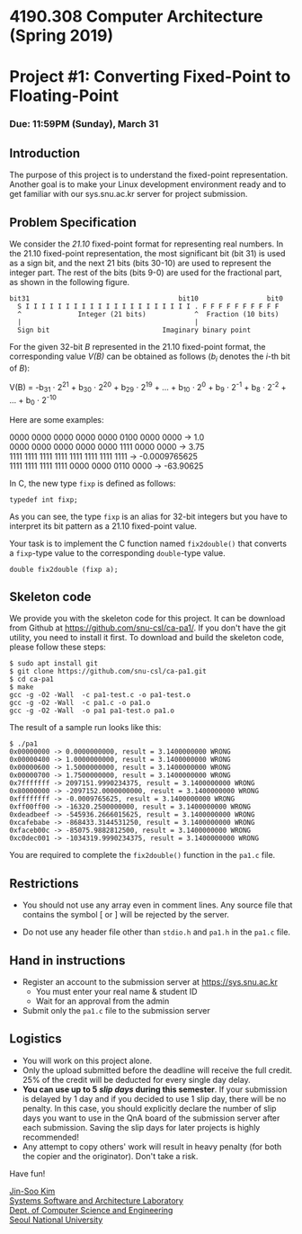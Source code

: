 # 4190.308 Computer Architecture (Spring 2019)
# Project #1: Converting Fixed-Point to Floating-Point
### Due: 11:59PM (Sunday), March 31


## Introduction

The purpose of this project is to understand the fixed-point representation. Another goal is to make your Linux development environment ready and to get familiar with our sys.snu.ac.kr server for project submission.

## Problem Specification

We consider the _21.10_ fixed-point format for representing real numbers. In the 21.10 fixed-point representation, the most significant bit (bit 31) is used as a sign bit, and the next 21 bits (bits 30-10) are used to represent the integer part. The rest of the bits (bits 9-0) are used for the fractional part, as shown in the following figure.

```
bit31                                     bit10                 bit0
  S I I I I I I I I I I I I I I I I I I I I I . F F F F F F F F F F
  ^              Integer (21 bits)            ^  Fraction (10 bits)
  |                                           |
  Sign bit                            Imaginary binary point
```

For the given 32-bit _B_ represented in the 21.10 fixed-point format, the corresponding value _V(B)_ can be obtained as follows (_b<sub>i</sub>_ denotes the _i_-th bit of _B_):

V(B) = -b<sub>31</sub> &sdot; 2<sup>21</sup> +
b<sub>30</sub> &sdot; 2<sup>20</sup> +
b<sub>29</sub> &sdot; 2<sup>19</sup> + &hellip; +
b<sub>10</sub> &sdot; 2<sup>0</sup> +
b<sub>9</sub> &sdot; 2<sup>-1</sup> +
b<sub>8</sub> &sdot; 2<sup>-2</sup> + &hellip; +
b<sub>0</sub> &sdot; 2<sup>-10</sup>

Here are some examples:

0000 0000 0000 0000 0000 0100 0000 0000 -> 1.0  
0000 0000 0000 0000 0000 1111 0000 0000 -> 3.75  
1111 1111 1111 1111 1111 1111 1111 1111 -> -0.0009765625  
1111 1111 1111 1111 0000 0000 0110 0000 -> -63.90625  

In C, the new type `fixp` is defined as follows:

```
typedef int fixp;
```

As you can see, the type `fixp` is an alias for 32-bit integers but you have to interpret its bit pattern as a 21.10 fixed-point value.

Your task is to implement the C function named `fix2double()` that converts a `fixp`-type value to the corresponding `double`-type value.

```
double fix2double (fixp a);
```

## Skeleton code

We provide you with the skeleton code for this project. It can be download from Github at https://github.com/snu-csl/ca-pa1/. If you don't have the git utility, you need to install it first. To download and build the skeleton code, please follow these steps:

```
$ sudo apt install git        
$ git clone https://github.com/snu-csl/ca-pa1.git
$ cd ca-pa1
$ make
gcc -g -O2 -Wall  -c pa1-test.c -o pa1-test.o
gcc -g -O2 -Wall  -c pa1.c -o pa1.o
gcc -g -O2 -Wall  -o pa1 pa1-test.o pa1.o
```

The result of a sample run looks like this:

```
$ ./pa1
0x00000000 -> 0.0000000000, result = 3.1400000000 WRONG
0x00000400 -> 1.0000000000, result = 3.1400000000 WRONG
0x00000600 -> 1.5000000000, result = 3.1400000000 WRONG
0x00000700 -> 1.7500000000, result = 3.1400000000 WRONG
0x7fffffff -> 2097151.9990234375, result = 3.1400000000 WRONG
0x80000000 -> -2097152.0000000000, result = 3.1400000000 WRONG
0xffffffff -> -0.0009765625, result = 3.1400000000 WRONG
0xff00ff00 -> -16320.2500000000, result = 3.1400000000 WRONG
0xdeadbeef -> -545936.2666015625, result = 3.1400000000 WRONG
0xcafebabe -> -868433.3144531250, result = 3.1400000000 WRONG
0xfaceb00c -> -85075.9882812500, result = 3.1400000000 WRONG
0xc0dec001 -> -1034319.9990234375, result = 3.1400000000 WRONG
```

You are required to complete the `fix2double()` function in the `pa1.c` file.


## Restrictions

* You should not use any array even in comment lines. Any source file that contains the symbol [ or ] will be rejected by the server.

* Do not use any header file other than `stdio.h` and `pa1.h` in the `pa1.c` file.

## Hand in instructions

* Register an account to the submission server at https://sys.snu.ac.kr
  * You must enter your real name & student ID
  * Wait for an approval from the admin
* Submit only the `pa1.c` file to the submission server

## Logistics

* You will work on this project alone.
* Only the upload submitted before the deadline will receive the full credit. 25% of the credit will be deducted for every single day delay.
* __You can use up to 5 _slip days_ during this semester__. If your submission is delayed by 1 day and if you decided to use 1 slip day, there will be no penalty. In this case, you should explicitly declare the number of slip days you want to use in the QnA board of the submission server after each submission. Saving the slip days for later projects is highly recommended!
* Any attempt to copy others' work will result in heavy penalty (for both the copier and the originator). Don't take a risk.

Have fun!

[Jin-Soo Kim](mailto:jinsoo.kim_AT_snu.ac.kr)  
[Systems Software and Architecture Laboratory](http://csl.snu.ac.kr)  
[Dept. of Computer Science and Engineering](http://cse.snu.ac.kr)  
[Seoul National University](http://www.snu.ac.kr)
